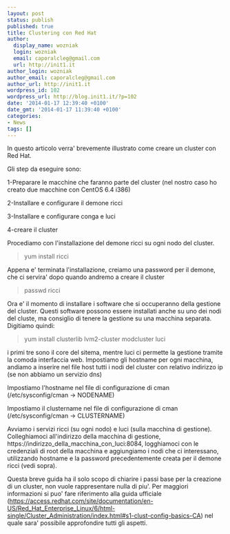 ```yaml
---
layout: post
status: publish
published: true
title: Clustering con Red Hat
author:
  display_name: wozniak
  login: wozniak
  email: caporalcleg@gmail.com
  url: http://init1.it
author_login: wozniak
author_email: caporalcleg@gmail.com
author_url: http://init1.it
wordpress_id: 102
wordpress_url: http://blog.init1.it/?p=102
date: '2014-01-17 12:39:40 +0100'
date_gmt: '2014-01-17 11:39:40 +0100'
categories:
- News
tags: []
---
```

<p>In questo articolo verra' brevemente illustrato come creare un cluster con Red Hat.</p>
<p>Gli step da eseguire sono:</p>
<p>1-Preparare le macchine che faranno parte del cluster (nel nostro caso ho creato due macchine con CentOS 6.4 i386)</p>
<p>2-Installare e configurare il demone ricci</p>
<p>3-Installare e configurare conga e luci</p>
<p>4-creare il cluster</p>
<p>Procediamo con l'installazione del demone ricci su ogni nodo del cluster.</p>
<blockquote><p>yum install ricci</p></blockquote>
<p>Appena e' terminata l'installazione, creiamo una password per il demone, che ci servira' dopo quando andremo a creare il cluster</p>
<blockquote><p>passwd ricci</p></blockquote>
<p>Ora e' il momento di installare i software che si occuperanno della gestione del cluster. Questi software possono essere installati anche su uno dei nodi del cluste, ma consiglio di tenere la gestione su una macchina separata. Digitiamo quindi:</p>
<blockquote><p>yum install clusterlib lvm2-cluster modcluster luci</p></blockquote>
<p>i primi tre sono il core del sitema, mentre luci ci permette la gestione tramite la comoda interfaccia web. Impostiamo gli hostname per ogni macchina, andiamo a inserire nel file host tutti i nodi del cluster con relativo indirizzo ip (se non abbiamo un servizio dns)</p>
<p>Impostiamo l'hostname nel file di configurazione di cman (/etc/sysconfig/cman -&gt; NODENAME)</p>
<p>Impostiamo il clustername nel file di configurazione di cman (/etc/sysconfig/cman -&gt; CLUSTERNAME)</p>
<p>Avviamo i servizi ricci (su ogni nodo) e luci (sulla macchina di gestione). Colleghiamoci all'indirizzo della macchina di gestione, https://indirizzo_della_macchina_con_luci:8084, logghiamoci con le credenziali di root della macchina e aggiungiamo i nodi che ci interessano, utilizzando hostname e la password precedentemente creata per il demone ricci (vedi sopra).</p>
<p>Questa breve guida ha il solo scopo di chiarire i passi base per la creazione di un cluster, non vuole rappresentare nulla di piu'. Per maggiori informazioni si puo' fare riferimento alla guida ufficiale (<a href="https://access.redhat.com/site/documentation/en-US/Red_Hat_Enterprise_Linux/6/html-single/Cluster_Administration/index.html#s1-clust-config-basics-CA">https://access.redhat.com/site/documentation/en-US/Red_Hat_Enterprise_Linux/6/html-single/Cluster_Administration/index.html#s1-clust-config-basics-CA</a>) nel quale sara' possibile approfondire tutti gli aspetti.</p>
